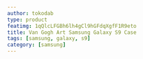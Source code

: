 ```yaml
---
author: tokodab
type: product
featimg: 1qQlcLFGBh6lh4gCl9hGFdqXgfF1R9eto
title: Van Gogh Art Samsung Galaxy S9 Case
tags: [samsung, galaxy, s9]
category: [samsung]
---
```


